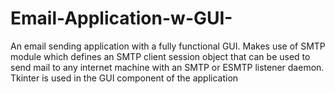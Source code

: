 # Email-Application-w-GUI-
An email sending application with a fully functional GUI.
Makes use of SMTP module which defines an SMTP client session object that can be used to send mail to any internet machine
with an SMTP or ESMTP listener daemon. Tkinter is used  in the GUI component of the application
